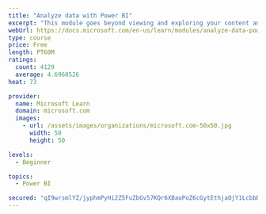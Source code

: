 ```yaml
---
title: "Analyze data with Power BI"
excerpt: "This module goes beyond viewing and exploring your content and explains how to interact with it by working with reports and dashboards to uncover and share new business insights."
webUrl: https://docs.microsoft.com/en-us/learn/modules/analyze-data-power-bi/
type: course
price: Free
length: PT60M
ratings:
  count: 4129
  average: 4.6960526
heat: 73

provider:
  name: Microsoft Learn
  domain: microsoft.com
  images:
    - url: /assets/images/organizations/microsoft.com-50x50.jpg
      width: 50
      height: 50

levels:
  - Beginner

topics:
  - Power BI

secured: "qI9wrsmlYZ/jyphmPyHi2Z5FuZbGv57KQr6XBaoPoZ6cGytEthjaOjY1LcbbDuZ988M44bK6uKqYnLGs0EA9KYDNNgQPIJJJelZYSJLgT9tlZxjwIsv+Yjd/egd/pu0fYyUzoUbdevGOSgCmWl9X8pN8fqnt7WQO5IVScFIcwLeW43ORmrebiLrUVl1ecrdLjS6fX9U8paj4l3GGcxbBec+izcBjgZqgK+b9j6uTcPlUvRwhQu4dmioDoVKtkIj2lBfO5kuzPmTNLDdX9WfpsGPQpd721fe26G+xYYm9ADhZj4Qt61StZ39XgYuHgE4Y/M2cjvNe8i/+WhqQUOjZGx4FbS8wtEeQ61VL4m5xyNKUFiqZskYTtJWtoUhCDa9keEIEZBsPbUDDNNrrz/CkWA==;qRVA1ExujtGZSt3EhATvlw=="
---
```


